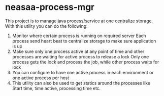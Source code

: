 # neasaa-process-mgr
This project is to manage java process/service at one centralize storage.
With this utility you can do the following:
1. Monitor where certain process is running on required server
	Each process send heart beat to centralize storage to make sure application is up
2. Make sure only one process active at any point of time and other processes are waiting for active process to release a lock
	Only one process gets the lock and process the job, while other process waits for lock
3. You can configure to have one active process in each environment or one active process per host
4. This utility can also be used to get statics around the processes like
	Start time, time active, processing time etc.